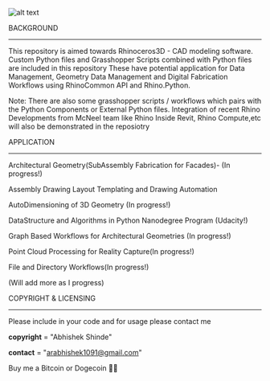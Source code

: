 ![alt text](https://drive.google.com/file/d/1d56iDf8d4U-FVWdfzsx-ODAA7CtK7s6g/view?usp=sharing)





BACKGROUND
***********

This repository is aimed towards Rhinoceros3D  - CAD  modeling software.
Custom Python files and Grasshopper Scripts combined with Python files are included in this repository
These have potential application for Data Management, Geometry Data Management and Digital Fabrication Workflows using RhinoCommon API and Rhino.Python.

Note: There are also some grasshopper scripts / workflows which pairs with the Python Components or External Python files. 
Integration of recent Rhino Developments from McNeel team like Rhino Inside Revit, Rhino Compute,etc will also be demonstrated in the reposiotry


APPLICATION
***********

Architectural Geometry(SubAssembly Fabrication for Facades)- (In progress!)

Assembly Drawing Layout Templating and Drawing Automation

AutoDimensioning of 3D Geometry (In progress!)

DataStructure and Algorithms in Python Nanodegree Program (Udacity!)

Graph Based Workflows for Architectural Geometries (In progress!)

Point Cloud Processing for Reality Capture(In progress!)

File and Directory Workflows(In progress!)

(Will add more as I progress)


COPYRIGHT & LICENSING
**********************

Please include in your code and for usage please contact me

__copyright__ = "Abhishek Shinde"

__contact__ = "arabhishek1091@gmail.com"

Buy me a Bitcoin or Dogecoin 🧘‍♂️ 
